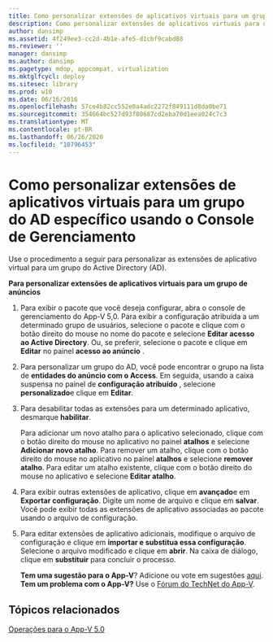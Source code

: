 ```yaml
---
title: Como personalizar extensões de aplicativos virtuais para um grupo do AD específico usando o Console de Gerenciamento
description: Como personalizar extensões de aplicativos virtuais para um grupo do AD específico usando o Console de Gerenciamento
author: dansimp
ms.assetid: 4f249ee3-cc2d-4b1e-afe5-d1cbf9cabd88
ms.reviewer: ''
manager: dansimp
ms.author: dansimp
ms.pagetype: mdop, appcompat, virtualization
ms.mktglfcycl: deploy
ms.sitesec: library
ms.prod: w10
ms.date: 06/16/2016
ms.openlocfilehash: 57ce4b82cc552e0a4adc2272f849111d8da0be71
ms.sourcegitcommit: 354664bc527d93f80687cd2eba70d1eea024c7c3
ms.translationtype: MT
ms.contentlocale: pt-BR
ms.lasthandoff: 06/26/2020
ms.locfileid: "10796453"
---
```

# Como personalizar extensões de aplicativos virtuais para um grupo do AD específico usando o Console de Gerenciamento


Use o procedimento a seguir para personalizar as extensões de aplicativo virtual para um grupo do Active Directory (AD).

**Para personalizar extensões de aplicativos virtuais para um grupo de anúncios**

1.  Para exibir o pacote que você deseja configurar, abra o console de gerenciamento do App-V 5,0. Para exibir a configuração atribuída a um determinado grupo de usuários, selecione o pacote e clique com o botão direito do mouse no nome do pacote e selecione **Editar acesso ao Active Directory**. Ou, se preferir, selecione o pacote e clique em **Editar** no painel **acesso ao anúncio** .

2.  Para personalizar um grupo do AD, você pode encontrar o grupo na lista de **entidades do anúncio com o Access**. Em seguida, usando a caixa suspensa no painel de **configuração atribuído** , selecione **personalizado**e clique em **Editar**.

3.  Para desabilitar todas as extensões para um determinado aplicativo, desmarque **habilitar**.

    Para adicionar um novo atalho para o aplicativo selecionado, clique com o botão direito do mouse no aplicativo no painel **atalhos** e selecione **Adicionar novo atalho**. Para remover um atalho, clique com o botão direito do mouse no aplicativo no painel **atalhos** e selecione **remover atalho**. Para editar um atalho existente, clique com o botão direito do mouse no aplicativo e selecione **Editar atalho**.

4.  Para exibir outras extensões de aplicativo, clique em **avançado**e em **Exportar configuração**. Digite um nome de arquivo e clique em **salvar**. Você pode exibir todas as extensões de aplicativo associadas ao pacote usando o arquivo de configuração.

5.  Para editar extensões de aplicativo adicionais, modifique o arquivo de configuração e clique em **importar e substitua essa configuração**. Selecione o arquivo modificado e clique em **abrir**. Na caixa de diálogo, clique em **substituir** para concluir o processo.

    **Tem uma sugestão para o App-V**? Adicione ou vote em sugestões [aqui](http://appv.uservoice.com/forums/280448-microsoft-application-virtualization). **Tem um problema com o App-V?** Use o [Fórum do TechNet do App-V](https://social.technet.microsoft.com/Forums/home?forum=mdopappv).

## Tópicos relacionados


[Operações para o App-V 5.0](operations-for-app-v-50.md)

 

 





